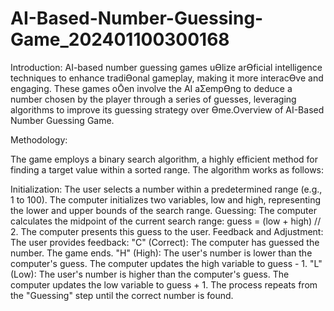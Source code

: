 # AI-Based-Number-Guessing-Game_202401100300168
Introduction:
AI-based number guessing games uƟlize arƟficial 
intelligence techniques to enhance tradiƟonal 
gameplay, making it more interacƟve and engaging. 
These games oŌen involve the AI aƩempƟng to 
deduce a number chosen by the player through a 
series of guesses, leveraging algorithms to improve its 
guessing strategy over Ɵme.Overview of AI-Based 
Number Guessing Game.

Methodology:

The game employs a binary search algorithm, a highly efficient method for finding a target value within a sorted range. The algorithm works as follows:

Initialization:
The user selects a number within a predetermined range (e.g., 1 to 100).
The computer initializes two variables, low and high, representing the lower and upper bounds of the search range.
Guessing:
The computer calculates the midpoint of the current search range: guess = (low + high) // 2.
The computer presents this guess to the user.
Feedback and Adjustment:
The user provides feedback:
"C" (Correct): The computer has guessed the number. The game ends.
"H" (High): The user's number is lower than the computer's guess. The computer updates the high variable to guess - 1.
"L" (Low): The user's number is higher than the computer's guess. The computer updates the low variable to guess + 1.
The process repeats from the "Guessing" step until the correct number is found.

